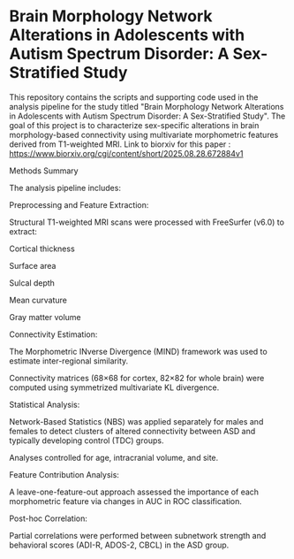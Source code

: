 # Brain Morphology Network Alterations in Adolescents with Autism Spectrum Disorder: A Sex-Stratified Study

This repository contains the scripts and supporting code used in the analysis pipeline for the study titled "Brain Morphology Network Alterations in Adolescents with Autism Spectrum Disorder: A Sex-Stratified Study". The goal of this project is to characterize sex-specific alterations in brain morphology-based connectivity using multivariate morphometric features derived from T1-weighted MRI.
Link to biorxiv for this paper : https://www.biorxiv.org/cgi/content/short/2025.08.28.672884v1

Methods Summary

The analysis pipeline includes:

Preprocessing and Feature Extraction:

Structural T1-weighted MRI scans were processed with FreeSurfer (v6.0) to extract:

Cortical thickness

Surface area

Sulcal depth

Mean curvature

Gray matter volume

Connectivity Estimation:

The Morphometric INverse Divergence (MIND) framework was used to estimate inter-regional similarity.

Connectivity matrices (68×68 for cortex, 82×82 for whole brain) were computed using symmetrized multivariate KL divergence.

Statistical Analysis:

Network-Based Statistics (NBS) was applied separately for males and females to detect clusters of altered connectivity between ASD and typically developing control (TDC) groups.

Analyses controlled for age, intracranial volume, and site.

Feature Contribution Analysis:

A leave-one-feature-out approach assessed the importance of each morphometric feature via changes in AUC in ROC classification.

Post-hoc Correlation:


Partial correlations were performed between subnetwork strength and behavioral scores (ADI-R, ADOS-2, CBCL) in the ASD group.
